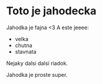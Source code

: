# Toto je jahodecka

Jahodka je fajna <3 A este jeeee:

* velka
* chutna
* stavnata


Nejaky dalsi dalsi riadok.

Jahodka je proste super.
